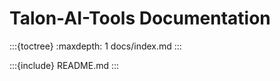 # Talon-AI-Tools Documentation

:::{toctree}
:maxdepth: 1
docs/index.md
:::

:::{include} README.md
:::
